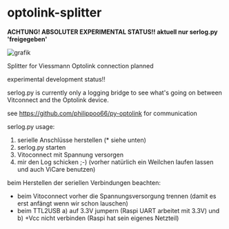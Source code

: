 # optolink-splitter
**ACHTUNG! ABSOLUTER EXPERIMENTAL STATUS!!
aktuell nur serlog.py 'freigegeben'**

![grafik](https://github.com/philippoo66/optolink-splitter/assets/122479122/531dccdb-8f63-49d0-a5ba-512b05256ff3)

Splitter for Viessmann Optolink connection planned

experimental development status!!

serlog.py is currently only a logging bridge to see what's going on between Vitconnect and the Optolink device.

see https://github.com/philippoo66/py-optolink for communication


serlog.py usage:
1.    serielle Anschlüsse herstellen (* siehe unten)
2.    serlog.py starten
3.    Vitoconnect mit Spannung versorgen
4.    mir den Log schicken ;-) (vorher natürlich ein Weilchen laufen lassen und auch ViCare benutzen)

beim Herstellen der seriellen Verbindungen beachten:
- beim Vitoconnect vorher die Spannungsversorgung trennen (damit es erst anfängt wenn wir schon lauschen)
- beim TTL2USB
  a) auf 3.3V jumpern (Raspi UART arbeitet mit 3.3V) und 
  b) +Vcc nicht verbinden (Raspi hat sein eigenes Netzteil)
